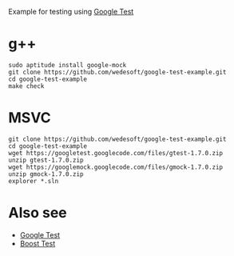 Example for testing using [Google Test](https://code.google.com/p/googletest/)

# g++

```Shell
sudo aptitude install google-mock
git clone https://github.com/wedesoft/google-test-example.git
cd google-test-example
make check
```

# MSVC

```Shell
git clone https://github.com/wedesoft/google-test-example.git
cd google-test-example
wget https://googletest.googlecode.com/files/gtest-1.7.0.zip
unzip gtest-1.7.0.zip
wget https://googlemock.googlecode.com/files/gmock-1.7.0.zip
unzip gmock-1.7.0.zip
explorer *.sln
```

# Also see

* [Google Test][1]
* [Boost Test][2]

[1]: https://code.google.com/p/googletest/
[2]: http://www.boost.org/doc/libs/1_59_0/libs/test/doc/html/index.html
